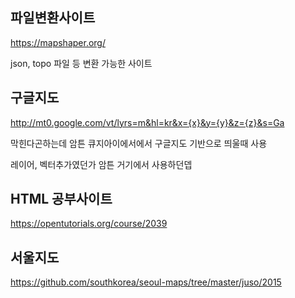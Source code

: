 ## 파일변환사이트

https://mapshaper.org/

json, topo 파일 등 변환 가능한 사이트



## 구글지도

http://mt0.google.com/vt/lyrs=m&hl=kr&x={x}&y={y}&z={z}&s=Ga

막힌다곤하는데 암튼 큐지아이에서에서 구글지도 기반으로 띄울때 사용

레이어, 벡터추가였던가 암튼 거기에서 사용하던뎁



## HTML 공부사이트

https://opentutorials.org/course/2039



## 서울지도

https://github.com/southkorea/seoul-maps/tree/master/juso/2015